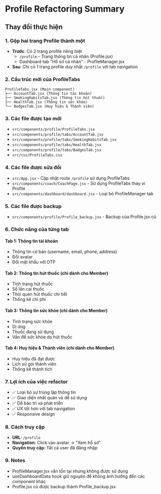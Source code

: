 # Profile Refactoring Summary

## Thay đổi thực hiện

### 1. Gộp hai trang Profile thành một
- **Trước**: Có 2 trang profile riêng biệt
  - `/profile` - Trang thông tin cá nhân (Profile.jsx)
  - Dashboard tab "Hồ sơ cá nhân" - ProfileManager.jsx
- **Sau**: Chỉ có 1 trang profile duy nhất `/profile` với tab navigation

### 2. Cấu trúc mới của ProfileTabs
```
ProfileTabs.jsx (Main component)
├── AccountTab.jsx (Thông tin tài khoản)
├── SmokingHabitsTab.jsx (Thông tin hút thuốc)
├── HealthTab.jsx (Thông tin sức khỏe)
└── BadgesTab.jsx (Huy hiệu & Thành viên)
```

### 3. Các file được tạo mới
- `src/components/profile/ProfileTabs.jsx`
- `src/components/profile/tabs/AccountTab.jsx`
- `src/components/profile/tabs/SmokingHabitsTab.jsx`
- `src/components/profile/tabs/HealthTab.jsx`
- `src/components/profile/tabs/BadgesTab.jsx`
- `src/css/ProfileTabs.css`

### 4. Các file được sửa đổi
- `src/App.jsx` - Cập nhật route `/profile` sử dụng ProfileTabs
- `src/components/coach/CoachPage.jsx` - Sử dụng ProfileTabs thay vì Profile
- `src/components/dashboard/dashboard.jsx` - Loại bỏ ProfileManager tab

### 5. Các file được backup
- `src/components/profile/Profile_backup.jsx` - Backup của Profile.jsx cũ

### 6. Chức năng của từng tab

#### Tab 1: Thông tin tài khoản
- Thông tin cơ bản (username, email, phone, address)
- Đổi avatar
- Đổi mật khẩu với OTP

#### Tab 2: Thông tin hút thuốc (chỉ dành cho Member)
- Tình trạng hút thuốc
- Số lần cai thuốc
- Thói quen hút thuốc chi tiết
- Thống kê chi phí

#### Tab 3: Thông tin sức khỏe (chỉ dành cho Member)
- Tình trạng sức khỏe
- Dị ứng
- Thuốc đang sử dụng
- Vấn đề sức khỏe do hút thuốc

#### Tab 4: Huy hiệu & Thành viên (chỉ dành cho Member)
- Huy hiệu đã đạt được
- Lịch sử gói thành viên
- Thống kê thành tích

### 7. Lợi ích của việc refactor
- ✅ Loại bỏ sự trùng lặp thông tin
- ✅ Giao diện nhất quán và dễ sử dụng
- ✅ Dễ bảo trì và phát triển
- ✅ UX tốt hơn với tab navigation
- ✅ Responsive design

### 8. Cách truy cập
- **URL**: `/profile`
- **Navigation**: Click vào avatar → "Xem hồ sơ"
- **Quyền truy cập**: Tất cả user đã đăng nhập

### 9. Notes
- ProfileManager.jsx vẫn tồn tại nhưng không được sử dụng
- useDashboardData hook giữ nguyên để không ảnh hưởng đến các component khác
- Profile.jsx cũ được backup thành Profile_backup.jsx
